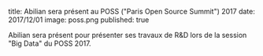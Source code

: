 title: Abilian sera présent au POSS ("Paris Open Source Summit") 2017
date: 2017/12/01
image: poss.png
published: true

Abilian sera présent pour présenter ses travaux de R&amp;D lors de la session "Big Data" du POSS 2017.


